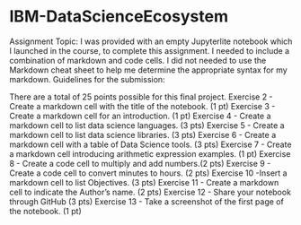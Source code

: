 # IBM-DataScienceEcosystem
Assignment Topic: I was provided with an empty Jupyterlite notebook which I launched in the course, to complete this assignment. I needed to include a combination of markdown and code cells. I did not needed to use the Markdown cheat sheet to help me determine the appropriate syntax for my markdown. Guidelines for the submission:

There are a total of 25 points possible for this final project. Exercise 2 - Create a markdown cell with the title of the notebook. (1 pt) Exercise 3 - Create a markdown cell for an introduction. (1 pt) Exercise 4 - Create a markdown cell to list data science languages. (3 pts) Exercise 5 - Create a markdown cell to list data science libraries. (3 pts) Exercise 6 - Create a markdown cell with a table of Data Science tools. (3 pts) Exercise 7 - Create a markdown cell introducing arithmetic expression examples. (1 pt) Exercise 8 - Create a code cell to multiply and add numbers.(2 pts) Exercise 9 - Create a code cell to convert minutes to hours. (2 pts) Exercise 10 -Insert a markdown cell to list Objectives. (3 pts) Exercise 11 - Create a markdown cell to indicate the Author’s name. (2 pts) Exercise 12 - Share your notebook through GitHub (3 pts) Exercise 13 - Take a screenshot of the first page of the notebook. (1 pt)
